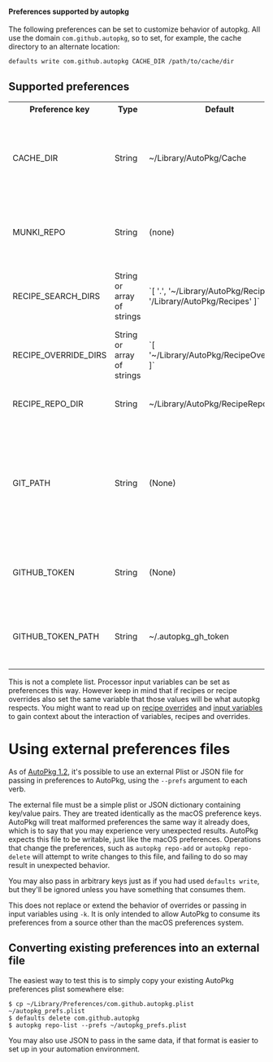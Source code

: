 #### Preferences supported by autopkg

The following preferences can be set to customize behavior of autopkg. All use the domain `com.github.autopkg`, so to set, for example, the cache directory to an alternate location:

`defaults write com.github.autopkg CACHE_DIR /path/to/cache/dir`

## Supported preferences

<table>
  <tr><th>Preference key</th><th>Type</th><th>Default</th><th>Description</th></tr>
  <tr><td>CACHE_DIR</td><td>String</td><td>~/Library/AutoPkg/Cache</td><td>Location for cached data such as downloads and unarchiving/packaging operations. Must be a volume that supports setting ownerships and permissions.</td></tr>
  <tr><td>MUNKI_REPO</td><td>String</td><td>(none)</td><td>Location where a Munki repository is mounted. `autopkg` does not handle mounting/unmounting this location for you.</td></tr>
  <tr><td>RECIPE_SEARCH_DIRS</td><td>String or array of strings</td><td>`[ '.', '~/Library/AutoPkg/Recipes', '/Library/AutoPkg/Recipes' ]`</td><td>Location(s) that are searched for recipes. If an array, they will be searched in order and the first recipe found will be used.</td></tr>
  <tr><td>RECIPE_OVERRIDE_DIRS</td><td>String or array of strings</td><td>`[ '~/Library/AutoPkg/RecipeOverrides' ]`</td><td>Same as `RECIPE_SEARCH_DIRS` but for override files.</td></tr>
<tr><td>RECIPE_REPO_DIR</td><td>String</td><td>~/Library/AutoPkg/RecipeRepos</td><td>Parent directory in which to store recipe repos added with `autopkg repo-add`.</td></tr>
<tr><td>GIT_PATH</td><td>String</td><td>(None)</td><td>Absolute path to a git binary to use for the various 'repo' subcommands using Git. This overrides the default behavior of using the first 'git' executable found in the PATH environment variable, falling back to `/usr/bin/git`.</td></tr>
<tr><td>GITHUB_TOKEN</td><td>String</td><td>(None)</td><td>GitHub personal access token (actual token, not a path to a file) for making GitHub requests without the usual rate limitation. <a href="https://github.com/autopkg/autopkg/wiki/FAQ#how-do-i-provide-a-github-personal-access-token-to-autopkg">Learn more</a>.</td></tr>
<tr><td>GITHUB_TOKEN_PATH</td><td>String</td><td>~/.autopkg_gh_token</td><td>Path to a file containing a GitHub personal access token for making GitHub requests without the usual rate limitation. <a href="https://github.com/autopkg/autopkg/wiki/FAQ#how-do-i-provide-a-github-personal-access-token-to-autopkg">Learn more</a>.</td></tr>
</table>

This is not a complete list. Processor input variables can be set as preferences this way. However keep in mind that if recipes or recipe overrides also set the same variable that those values will be what autopkg respects. You might want to read up on [recipe overrides](https://github.com/autopkg/autopkg/wiki/Recipe-Overrides) and [input variables](https://github.com/autopkg/autopkg/wiki/Input-Variables) to gain context about the interaction of variables, recipes and overrides.

# Using external preferences files

As of [AutoPkg 1.2](https://github.com/autopkg/autopkg/releases/tag/v1.2), it's possible to use an external Plist or JSON file for passing in preferences to AutoPkg, using the `--prefs` argument to each verb.

The external file must be a simple plist or JSON dictionary containing key/value pairs. They are treated identically as the macOS preference keys. AutoPkg will treat malformed preferences the same way it already does, which is to say that you may experience very unexpected results. AutoPkg expects this file to be writable, just like the macOS preferences. Operations that change the preferences, such as `autopkg repo-add` or `autopkg repo-delete` will attempt to write changes to this file, and failing to do so may result in unexpected behavior.

You may also pass in arbitrary keys just as if you had used `defaults write`, but they'll be ignored unless you have something that consumes them.

This does not replace or extend the behavior of overrides or passing in input variables using `-k`. It is only intended to allow AutoPkg to consume its preferences from a source other than the macOS preferences system.

## Converting existing preferences into an external file

The easiest way to test this is to simply copy your existing AutoPkg preferences plist somewhere else:
```
$ cp ~/Library/Preferences/com.github.autopkg.plist ~/autopkg_prefs.plist
$ defaults delete com.github.autopkg
$ autopkg repo-list --prefs ~/autopkg_prefs.plist
```

You may also use JSON to pass in the same data, if that format is easier to set up in your automation environment.
